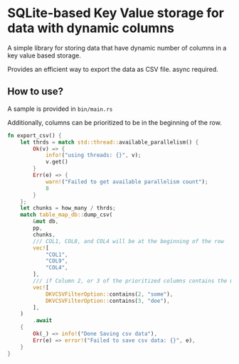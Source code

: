 # SQLite-based Key Value storage for data with dynamic columns

A simple library for storing data that have dynamic number of columns in a key value based storage.

Provides an efficient way to export the data as CSV file. async required. 


## How to use?

A sample is provided in `bin/main.rs`

Additionally, columns can be prioritized to be in the beginning of the row.

```rust
fn export_csv() {
    let thrds = match std::thread::available_parallelism() {
        Ok(v) => {
            info!("using threads: {}", v);
            v.get()
        }
        Err(e) => {
            warn!("Failed to get available parallelism count");
            8
        }
    };
    let chunks = how_many / thrds;
    match table_map_db::dump_csv(
        &mut db,
        pp,
        chunks,
        /// COL1, COL8, and COL4 will be at the beginning of the row
        vec![
            "COL1",
            "COL9",
            "COL4",
        ],
        /// if Column 2, or 3 of the prioritized columns contains the matching word, the row will be skipped
        vec![
            DKVCSVFilterOption::contains(2, "some"),
            DKVCSVFilterOption::contains(3, "doe"),
        ],
    )
        .await
    {
        Ok(_) => info!("Done Saving csv data"),
        Err(e) => error!("Failed to save csv data: {}", e),
    }
}


```
